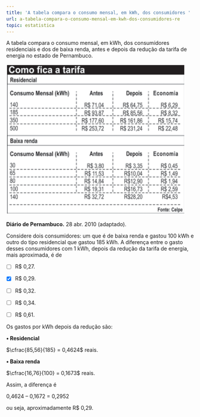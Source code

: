 ```yaml
---
title: 'A tabela compara o consumo mensal, em kWh, dos consumidores '
url: a-tabela-compara-o-consumo-mensal-em-kwh-dos-consumidores-re
topic: estatistica
---
```



A tabela compara o consumo mensal, em kWh, dos consumidores residenciais e dos de baixa renda, antes e depois da redução da tarifa de energia no estado de Pernambuco.

![](ab37ac38-fa5b-fa93-4531-80bf6a9c8d5c.png)

**Diário de Pernambuco.** 28 abr. 2010 (adaptado).

Considere dois consumidores: um que é de baixa renda e gastou 100 kWh e outro do tipo residencial que gastou 185 kWh. A diferença entre o gasto desses consumidores com 1 kWh, depois da redução da tarifa de energia, mais aproximada, é de



- [ ] R$ 0,27.
- [x] R$ 0,29.
- [ ] R$ 0,32.
- [ ] R$ 0,34.
- [ ] R$ 0,61.


Os gastos por kWh depois da redução são:

**• Residencial**

$\cfrac{85,56}{185} = 0,4624$ reais.

**• Baixa renda**

$\cfrac{16,76}{100} = 0,1673$ reais.

Assim, a diferença é

0,4624 – 0,1672 = 0,2952

ou seja, aproximadamente R$ 0,29.
